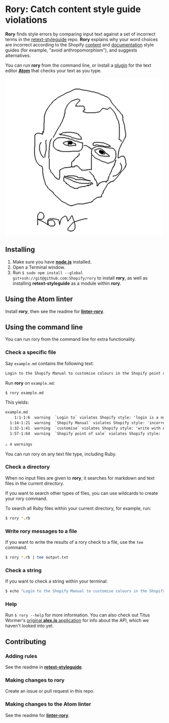 # Rory: Catch content style guide violations

**Rory** finds style errors by comparing input text against a set of incorrect terms in the [retext-styleguide](https://github.com/Shopify/retext-styleguide) repo. **Rory** explains why your word choices are incorrect according to the Shopify [content](https://styleguide.myshopify.com/content/) and [documentation](https://vault.shopify.com/Documentation/Documentation-Style-Guide) style guides (for example, "avoid anthropomorphism"), and suggests alternatives.

You can run **rory** from the command line, or install a [plugin](https://github.com/Shopify/linter-rory) for the text editor [**Atom**](https://atom.io/) that checks your text as you type.

![Rory logo](rorylogo.png)

## Installing

1. Make sure you have [**node.js**](https://nodejs.org/en/download/) installed.
2. Open a Terminal window.
3. Run ```$ sudo npm install --global git+ssh://git@github.com:Shopify/rory``` to install **rory**, as well as installing **retext-styleguide** as a module within **rory**.

## Using the Atom linter

Install **rory**, then see the readme for [**linter-rory**](https://github.com/Shopify/linter-rory).

## Using the command line

You can run rory from the command line for extra functionality.

### Check a specific file

Say `example.md` contains the following text:

```md
Login to the Shopify Manual to customise colours in the Shopify point of sale application. 
```

Run **rory** on `example.md`:

```sh
$ rory example.md
```

This yields:

```txt
example.md
    1:1-1:6  warning  `Login to` violates Shopify style: 'login is a noun, not a verb.' Use `Log into`.              login-to
  1:14-1:21  warning  `Shopify Manual` violates Shopify style: 'incorrect branded name.' Use `Shopify Help Center`.  help-centre
  1:32-1:41  warning  `customise` violates Shopify style: 'write with American spelling.' Use `customize`.           customise
  1:57-1:64  warning  `Shopify point of sale` violates Shopify style: 'incorrect branded name.' Use `Shopify POS`.   Shopify-point of sale

⚠ 4 warnings
```

You can run rory on any text file type, including Ruby.

### Check a directory

When no input files are given to **rory**, it searches for markdown and text files in the current directory.

If you want to search other types of files, you can use wildcards to create your rory command.

To search all Ruby files within your current directory, for example, run:

```sh
$ rory *.rb
```
### Write rory messages to a file

If you want to write the results of a rory check to a file, use the `tee` command.

```sh
$ rory *.rb | tee output.txt
```

### Check a string

If you want to check a string within your terminal:

```sh
$ echo "Login to the Shopify Manual to customise colours in the Shopify point of sale application." | rory
```

### Help

Run `$ rory --help` for more information. You can also check out Titus Wormer's [original **alex.js** application](https://github.com/wooorm/alex) for info about the API, which we haven't looked into yet.

## Contributing

### Adding rules

See the readme in [**retext-styleguide**](https://github.com/Shopify/retext-styleguide).

### Making changes to rory

Create an issue or pull request in this repo.

### Making changes to the Atom linter

See the readme for [**linter-rory**](https://github.com/Shopify/linter-rory).
